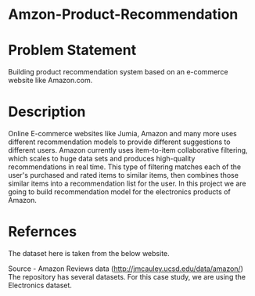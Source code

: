 # Amzon-Product-Recommendation

# Problem Statement  
Building product recommendation system based on an e-commerce website like Amazon.com.

# Description
Online E-commerce websites like Jumia, Amazon and many more uses different recommendation models to provide different suggestions to different users. 
Amazon currently uses item-to-item collaborative filtering, which scales to huge data sets and produces high-quality recommendations in real time. This type of filtering matches each of the user's purchased and rated items to similar items, then combines those similar items into a recommendation list for the user. In this project we are going to build recommendation model for the electronics products of Amazon. 
# Refernces
The dataset here is taken from the below website. 

Source - Amazon Reviews data (http://jmcauley.ucsd.edu/data/amazon/)  The repository has several datasets. For this case study, we are using the Electronics dataset.

